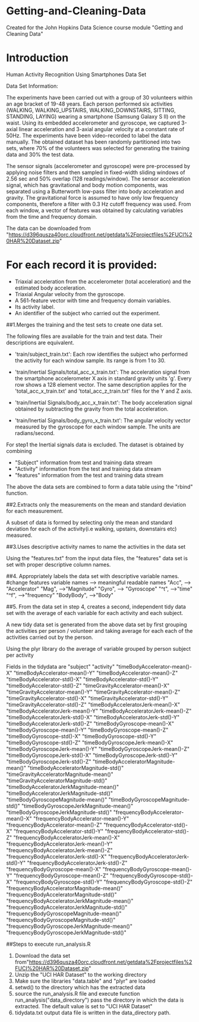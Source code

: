 # Getting-and-Cleaning-Data
Created for the John Hopkins Data Science course module "Getting and Cleaning Data"

# Introduction

Human Activity Recognition Using Smartphones Data Set 

Data Set Information:

The experiments have been carried out with a group of 30 volunteers within an age bracket of 19-48 years. Each person performed six activities (WALKING,
WALKING_UPSTAIRS, WALKING_DOWNSTAIRS, SITTING, STANDING, LAYING) wearing a smartphone (Samsung Galaxy S II) on the waist. Using its embedded 
accelerometer and gyroscope, we captured 3-axial linear acceleration and 3-axial angular velocity at a constant rate of 50Hz. The experiments have been
video-recorded to label the data manually. The obtained dataset has been randomly partitioned into two sets, where 70% of the volunteers was selected 
for generating the training data and 30% the test data. 

The sensor signals (accelerometer and gyroscope) were pre-processed by applying noise filters and then sampled in fixed-width sliding windows of 
2.56 sec and 50% overlap (128 readings/window). The sensor acceleration signal, which has gravitational and body motion components, was separated 
using a Butterworth low-pass filter into body acceleration and gravity. The gravitational force is assumed to have only low frequency components, 
therefore a filter with 0.3 Hz cutoff frequency was used. From each window, a vector of features was obtained by calculating variables from the time 
and frequency domain.

The data can be downloaded from "https://d396qusza40orc.cloudfront.net/getdata%2Fprojectfiles%2FUCI%20HAR%20Dataset.zip"

For each record it is provided:
======================================

- Triaxial acceleration from the accelerometer (total acceleration) and the estimated body acceleration.
- Triaxial Angular velocity from the gyroscope. 
- A 561-feature vector with time and frequency domain variables. 
- Its activity label. 
- An identifier of the subject who carried out the experiment.

##1.Merges the training and the test sets to create one data set.

The following files are available for the train and test data. Their descriptions are equivalent. 

- 'train/subject_train.txt': Each row identifies the subject who performed the activity for each window sample. Its range is from 1 to 30. 

- 'train/Inertial Signals/total_acc_x_train.txt': The acceleration signal from the smartphone accelerometer X axis in standard gravity units 'g'. 
   Every row shows a 128 element vector. The same description applies for the 'total_acc_x_train.txt' and 'total_acc_z_train.txt' files for the Y and 
   Z axis. 

- 'train/Inertial Signals/body_acc_x_train.txt': The body acceleration signal obtained by subtracting the gravity from the total acceleration. 

- 'train/Inertial Signals/body_gyro_x_train.txt': The angular velocity vector measured by the gyroscope for each window sample. The units are 
   radians/second. 

For step1 the Inertial signals data is excluded. The dataset is obtained by combining 
- "Subject" information from test and training data stream
- "Activity" information from the test and training data stream
- "features" information from the test and training data stream

The above the data sets are combined to form a data table using the "rbind" function. 



##2.Extracts only the measurements on the mean and standard deviation for each measurement. 

A subset of data is formed by selecting only the mean and standard deviation for each of the activity(i.e walking, upstairs, downstairs etc) measured.

##3.Uses descriptive activity names to name the activities in the data set

Using the "features.txt" from the input data files, the "features" data set is set with proper descriptive column names.

##4. Appropriately labels the data set with descriptive variable names. 
    #change features variable names --> meaningful readable names
    "Acc", --> "Accelerator"
    "Mag", -->"Magnitude"
    "Gyro", --> "Gyroscope"
    "^t", -->"time"
    "^f", -->"frequency"
    "BodyBody", -->"Body"
	
##5. From the data set in step 4, creates a second, independent tidy data set with the average of each variable for each activity and each subject.	

A new tidy data set is generated from the above data set by first grouping the activities per person / volunteer and taking average for each each 
of the activities carried out by the person.

Using the plyr library do the average of variable grouped by person subject per activity 

Fields in the tidydata  are
"subject" "activity" 
"timeBodyAccelerator-mean()-X" "timeBodyAccelerator-mean()-Y" "timeBodyAccelerator-mean()-Z" 
"timeBodyAccelerator-std()-X" "timeBodyAccelerator-std()-Y" "timeBodyAccelerator-std()-Z" 
"timeGravityAccelerator-mean()-X" "timeGravityAccelerator-mean()-Y" "timeGravityAccelerator-mean()-Z" 
"timeGravityAccelerator-std()-X" "timeGravityAccelerator-std()-Y" "timeGravityAccelerator-std()-Z" 
"timeBodyAcceleratorJerk-mean()-X" "timeBodyAcceleratorJerk-mean()-Y" "timeBodyAcceleratorJerk-mean()-Z" 
"timeBodyAcceleratorJerk-std()-X" "timeBodyAcceleratorJerk-std()-Y" "timeBodyAcceleratorJerk-std()-Z" 
"timeBodyGyroscope-mean()-X" "timeBodyGyroscope-mean()-Y" "timeBodyGyroscope-mean()-Z" 
"timeBodyGyroscope-std()-X" "timeBodyGyroscope-std()-Y" "timeBodyGyroscope-std()-Z" 
"timeBodyGyroscopeJerk-mean()-X" "timeBodyGyroscopeJerk-mean()-Y" "timeBodyGyroscopeJerk-mean()-Z" 
"timeBodyGyroscopeJerk-std()-X" "timeBodyGyroscopeJerk-std()-Y" "timeBodyGyroscopeJerk-std()-Z" 
"timeBodyAcceleratorMagnitude-mean()" "timeBodyAcceleratorMagnitude-std()" 
"timeGravityAcceleratorMagnitude-mean()" "timeGravityAcceleratorMagnitude-std()" 
"timeBodyAcceleratorJerkMagnitude-mean()" "timeBodyAcceleratorJerkMagnitude-std()" 
"timeBodyGyroscopeMagnitude-mean()" "timeBodyGyroscopeMagnitude-std()" 
"timeBodyGyroscopeJerkMagnitude-mean()" "timeBodyGyroscopeJerkMagnitude-std()" 
"frequencyBodyAccelerator-mean()-X" "frequencyBodyAccelerator-mean()-Y" "frequencyBodyAccelerator-mean()-Z" 
"frequencyBodyAccelerator-std()-X" "frequencyBodyAccelerator-std()-Y" "frequencyBodyAccelerator-std()-Z" 
"frequencyBodyAcceleratorJerk-mean()-X" "frequencyBodyAcceleratorJerk-mean()-Y" "frequencyBodyAcceleratorJerk-mean()-Z" 
"frequencyBodyAcceleratorJerk-std()-X" "frequencyBodyAcceleratorJerk-std()-Y" "frequencyBodyAcceleratorJerk-std()-Z" 
"frequencyBodyGyroscope-mean()-X" "frequencyBodyGyroscope-mean()-Y" "frequencyBodyGyroscope-mean()-Z" 
"frequencyBodyGyroscope-std()-X" "frequencyBodyGyroscope-std()-Y" "frequencyBodyGyroscope-std()-Z" 
"frequencyBodyAcceleratorMagnitude-mean()" "frequencyBodyAcceleratorMagnitude-std()" 
"frequencyBodyAcceleratorJerkMagnitude-mean()" "frequencyBodyAcceleratorJerkMagnitude-std()" 
"frequencyBodyGyroscopeMagnitude-mean()" "frequencyBodyGyroscopeMagnitude-std()" 
"frequencyBodyGyroscopeJerkMagnitude-mean()" "frequencyBodyGyroscopeJerkMagnitude-std()"

##Steps to execute run_analysis.R
1. Download the data set from"https://d396qusza40orc.cloudfront.net/getdata%2Fprojectfiles%2FUCI%20HAR%20Dataset.zip"
2. Unzip the "UCI HAR Dataset" to the working directory
3. Make sure the libraries "data.table" and "plyr" are loaded
4. setwd() to the directory which has the extracted data 
5. source the run_analysis.R file and execute function run_analysis("data_directory")
   pass the directory in which the data is extracted. The default value is set to "UCI HAR Dataset"
6. tidydata.txt output data file is written in the data_directory path.
